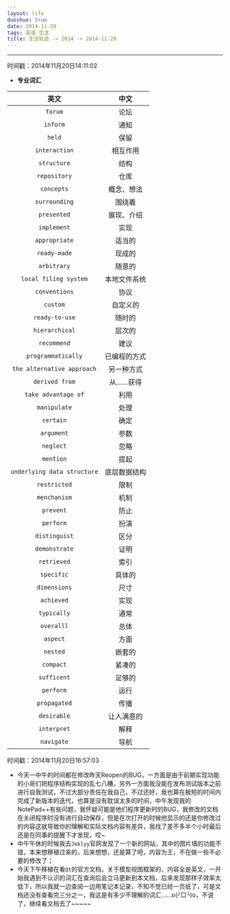 ```yaml
---
layout: life
duoshuo: true
date: 2014-11-20
tags: 英语 生活
title: 生活轨迹 -> 2014 -> 2014-11-20
---
```


******

时间戳：2014年11月20日14:11:02

*  **专业词汇**

>
|英文|中文|
|:------:|:------:|
|```forum```|论坛|
|```inform```|通知|
|```held```|保留|
|```interaction```|相互作用|
|```structure```|结构|
|```repository```|仓库|
|```concepts```|概念、想法|
|```surrounding```|围绕着|
|```presented```|展现、介绍|
|```implement```|实现|
|```appropriate```|适当的|
|```ready-made```|现成的|
|```arbitrary```|随意的|
|```local filing system```|本地文件系统|
|```conventions```|协议|
|```custom```|自定义的|
|```ready-to-use```|随时的|
|```hierarchical```|层次的|
|```recommend```|建议|
|```programmatically```|已编程的方式|
|```the alternative approach```|另一种方式|
|```derived from```|从……获得|
|```take advantage of```|利用|
|```manipulate```|处理|
|```certain```|确定|
|```argument```|参数|
|```neglect```|忽略|
|```mention```|提起|
|```underlying data structure```|底层数据结构|
|```restricted```|限制|
|```menchanism```|机制|
|```prevent```|防止|
|```perform```|扮演|
|```distinguist```|区分|
|```demonstrate```|证明|
|```retrieved```|索引|
|```specific```|具体的|
|```dimensions```|尺寸|
|```achieved```|实现|
|```typically```|通常|
|```overalll```|总体|
|```aspect```|方面|
|```nested```|嵌套的|
|```compact```|紧凑的|
|```sufficent```|足够的|
|```perform```|运行|
|```propagated```|传播|
|```desirable```|让人满意的|
|```interpret```|解释|
|```navigate```|导航|

时间戳：2014年11月20日16:57:03

>
* 今天一中午的时间都在修改昨天Reopen的BUG，一方面是由于前期实现功能的小哥们把程序结构实现的乱七八糟，另外一方面我没能在发布测试版本之前进行自我测试，不过大部分责任在我自己，不过还好，我也算在极短的时间内完成了新版本的迭代，也算是没有耽误太多的时间，中午发现我的NotePad++有些问题，我怀疑可能是他们程序更新时的BUG，我修改的文档在关闭程序时没有进行自动保存，但是在次打开的时候他显示的还是你修改过的内容这就导致你的理解和实际文档内容有差异，我找了差不多半个小时最后还是在同事的提醒下才发现，哎~
* 中午午休的时候我去```Jeklyy```官网发现了一个新的网站，其中的图片墙的功能不错，本来想移植过来的，后来想想，还是算了吧，内容为王，不在做一些不必要的修改了；
* 今天下午移植在看```Qt```的官方文档，关于模型视图框架的，内容全是英文，一开始我遇到不认识的词汇在查询后会立马更新到本文档，后来发现那样子效率太低下，所以我就一边查阅一边用笔记本记录，不知不觉已经一页纸了，可是文档还没有查看完三分之一，我这是有多少不理解的词汇……o(╯□╰)o，不说了，继续看文档去了~~~~~







